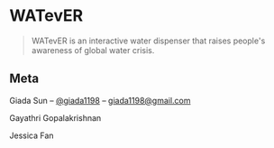 # WATevER
> WATevER is an interactive water dispenser that raises people's awareness of global water crisis.

## Meta
Giada Sun – [@giada1198](https://twitter.com/giada1198) – giada1198@gmail.com

Gayathri Gopalakrishnan

Jessica Fan
